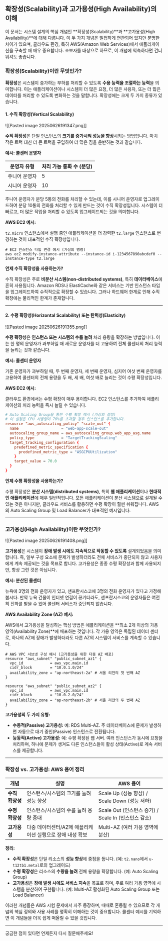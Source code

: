 

## 확장성(Scalability)과 고가용성(High Availability)의 이해

이 문서는 시스템 설계의 핵심 개념인 **확장성(Scalability)**과 **고가용성(High Availability)**에 대해 다룹니다. 이 두 가지 개념은 밀접하게 연관되어 있지만 분명한 차이가 있으며, 클라우드 환경, 특히 AWS(Amazon Web Services)에서 애플리케이션을 구축할 때 매우 중요합니다. 초보자를 대상으로 하므로, 이 개념에 익숙하다면 건너뛰셔도 좋습니다.

### 확장성(Scalability)이란 무엇인가?

**확장성**은 시스템이 증가하는 부하를 처리할 수 있도록 **수용 능력을 조절하는 능력**을 의미합니다. 이는 애플리케이션이나 시스템이 더 많은 요청, 더 많은 사용자, 또는 더 많은 데이터를 처리할 수 있도록 변화하는 것을 말합니다. 확장성에는 크게 두 가지 종류가 있습니다.

#### 1. 수직 확장성(Vertical Scalability)

![[Pasted image 20250626191347.png]]

**수직 확장성**은 단일 인스턴스의 **크기를 증가시켜 성능을 향상**시키는 방법입니다. 마치 작은 트럭 대신 더 큰 트럭을 구입하여 더 많은 짐을 운반하는 것과 같습니다.

**예시: 콜센터 운영자**


| **운영자 유형** | **처리 가능 통화 수 (분당)** |
| ---------- | ------------------- |
| 주니어 운영자    | 5                   |
| 시니어 운영자    | 10                  |

주니어 운영자가 분당 5통의 전화를 처리할 수 있는데, 이를 시니어 운영자로 업그레이드하여 분당 10통의 전화를 처리할 수 있게 만드는 것이 수직 확장성입니다. 시스템이 더 빠르고, 더 많은 작업을 처리할 수 있도록 업그레이드되는 것을 의미합니다.

**AWS EC2 예시:**

`t2.micro` 인스턴스에서 실행 중인 애플리케이션을 더 강력한 `t2.large` 인스턴스로 변경하는 것이 대표적인 수직 확장성입니다.

```
# EC2 인스턴스 타입 변경 예시 (가상의 명령)
aws ec2 modify-instance-attribute --instance-id i-1234567890abcdef0 --instance-type t2.large
```

**언제 수직 확장성을 사용하는가?**

수직 확장성은 주로 **비분산 시스템(non-distributed systems)**, 특히 **데이터베이스**에 흔히 사용됩니다. Amazon RDS나 ElastiCache와 같은 서비스는 기반 인스턴스 타입을 업그레이드하여 수직적으로 확장할 수 있습니다. 그러나 하드웨어 한계로 인해 수직 확장에는 물리적인 한계가 존재합니다.

---

#### 2. 수평 확장성(Horizontal Scalability) 또는 탄력성(Elasticity)

![[Pasted image 20250626191355.png]]

**수평 확장성**은 **인스턴스 또는 시스템의 수를 늘려** 처리 용량을 확장하는 방법입니다. 이는 한 명의 운영자가 과부하일 때 새로운 운영자를 더 고용하여 전체 콜센터의 처리 능력을 늘리는 것과 같습니다.

**예시: 콜센터 운영자**

기존 운영자가 과부하일 때, 두 번째 운영자, 세 번째 운영자, 심지어 여섯 번째 운영자를 고용하여 콜센터의 전체 용량을 두 배, 세 배, 여섯 배로 늘리는 것이 수평 확장성입니다.

**AWS EC2 예시:**

클라우드 환경에서는 수평 확장이 매우 용이합니다. EC2 인스턴스를 추가하여 애플리케이션의 처리 능력을 즉시 늘릴 수 있습니다.

```toml
# Auto Scaling Group을 통한 수평 확장 예시 (가상의 설정)
# 이 설정은 CPU 사용량이 70%를 초과할 경우 인스턴스를 추가합니다.
resource "aws_autoscaling_policy" "scale_out" {
  name                   = "web-app-scale-out"
  autoscaling_group_name = aws_autoscaling_group.web_app_asg.name
  policy_type            = "TargetTrackingScaling"
  target_tracking_configuration {
    predefined_metric_specification {
      predefined_metric_type = "ASGCPUUtilization"
    }
    target_value = 70.0
  }
}
```

**언제 수평 확장성을 사용하는가?**

수평 확장성은 **분산 시스템(distributed systems)**, 특히 **웹 애플리케이션**이나 **현대적인 애플리케이션**에 매우 일반적입니다. 모든 애플리케이션이 분산 시스템으로 설계될 수 있는 것은 아니지만, 클라우드 서비스를 활용하면 수평 확장이 훨씬 쉬워집니다. AWS의 Auto Scaling Group 및 Load Balancer가 대표적인 예시입니다.

---

### 고가용성(High Availability)이란 무엇인가?

![[Pasted image 20250626191408.png]]

**고가용성**은 시스템이 **장애 발생 시에도 지속적으로 작동할 수 있도록** 설계되었음을 의미합니다. 즉, 일부 구성 요소에 문제가 발생하더라도 전체 서비스가 중단되지 않고 사용자에게 계속 제공되는 것을 목표로 합니다. 고가용성은 종종 수평 확장성과 함께 사용되지만, 항상 그런 것은 아닙니다.

**예시: 분산된 콜센터**

뉴욕에 3명의 전화 운영자가 있고, 샌프란시스코에 3명의 전화 운영자가 있다고 가정해 봅시다. 만약 뉴욕 건물이 인터넷 연결이 끊기더라도, 샌프란시스코의 운영자들은 여전히 전화를 받을 수 있어 콜센터 서비스가 중단되지 않습니다.

**AWS Availability Zone (AZ) 예시:**

AWS에서 고가용성을 달성하는 핵심 방법은 애플리케이션을 **최소 2개 이상의 가용 영역(Availability Zone)**에 배포하는 것입니다. 각 가용 영역은 독립된 데이터 센터로, 하나의 AZ에 장애가 발생하더라도 다른 AZ의 시스템이 서비스를 계속할 수 있습니다.

```
# AWS VPC 서브넷 구성 예시 (고가용성을 위한 다중 AZ 배포)
resource "aws_subnet" "public_subnet_az1" {
  vpc_id            = aws_vpc.main.id
  cidr_block        = "10.0.1.0/24"
  availability_zone = "ap-northeast-2a" # 서울 리전의 첫 번째 AZ
}

resource "aws_subnet" "public_subnet_az2" {
  vpc_id            = aws_vpc.main.id
  cidr_block        = "10.0.2.0/24"
  availability_zone = "ap-northeast-2b" # 서울 리전의 두 번째 AZ
}
```

**고가용성의 두 가지 유형:**

- **수동적(Passive) 고가용성:** 예: RDS Multi-AZ. 주 데이터베이스에 문제가 발생하면 자동으로 대기 중인(Passive) 인스턴스로 전환됩니다.
- **능동적(Active) 고가용성:** 예: 수평 확장된 웹 서버. 여러 인스턴스가 동시에 요청을 처리하며, 하나에 문제가 생겨도 다른 인스턴스들이 활성 상태(Active)로 계속 서비스를 제공합니다.

---

### 확장성 vs. 고가용성: AWS 용어 정리


| **개념**     | **설명**                            | **AWS 용어**                               |
| ---------- | --------------------------------- | ---------------------------------------- |
| **수직 확장성** | 인스턴스/시스템의 크기를 늘려 성능 향상            | Scale Up (성능 향상) / Scale Down (성능 저하)    |
| **수평 확장성** | 인스턴스/시스템의 수를 늘려 용량 증대             | Scale Out (인스턴스 증가) / Scale In (인스턴스 감소) |
| **고가용성**   | 다중 데이터센터/AZ에 애플리케이션 실행으로 장애 내성 확보 | Multi-AZ (여러 가용 영역에 분산)                  |

**정리:**

- **수직 확장성**은 단일 리소스의 **성능 향상**에 중점을 둡니다. (예: `t2.nano`에서 `u-t12tb1.metal`로의 업그레이드)
- **수평 확장성**은 리소스의 **수량을 늘려** 전체 용량을 확장합니다. (예: Auto Scaling Group)
- **고가용성**은 **장애 발생 시에도 서비스 지속**을 목표로 하며, 주로 여러 가용 영역에 시스템을 분산하여 구현됩니다. (예: Multi-AZ 활성화된 Auto Scaling Group 또는 Load Balancer)

이러한 개념들은 AWS 시험 문제에서 자주 등장하며, 때때로 혼동될 수 있으므로 각 개념의 핵심 정의와 사용 사례를 명확히 이해하는 것이 중요합니다. 콜센터 예시를 기억하면 이 개념들을 더욱 쉽게 떠올릴 수 있을 것입니다.

---

궁금한 점이 있다면 언제든지 다시 질문해주세요!